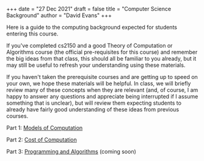 +++
date = "27 Dec 2021"
draft = false
title = "Computer Science Background"
author = "David Evans"
+++

Here is a guide to the computing background expected for students
entering this course.

If you've completed cs2150 and a good Theory of Computation or
Algorithms course (the official pre-requisites for this course) and
remember the big ideas from that class, this should all be familiar to
you already, but it may still be useful to refresh your understanding
using these materials.

If you haven't taken the prerequisite courses and are getting up to
speed on your own, we hope these materials will be helpful. In class,
we will briefly review many of these concepts when they are relevant
(and, of course, I am happy to answer any questions and appreciate
being interrupted if I assume something that is unclear), but will
review them expecting students to already have fairly good
understanding of these ideas from previous courses.

<div class="shortsection">

Part 1: [Models of Computation](/models)</div>
<div class="shortsection">

Part 2: [Cost of Computation](/complexity) <span class="subnote"></span>
</div>
<div class="shortsection">

Part 3: [Programming and Algorithms](/programming) <span class="subnote">(coming soon)</span>

</div>




